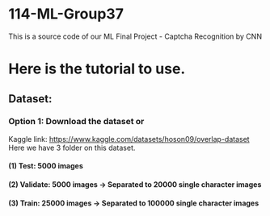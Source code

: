 # 114-ML-Group37
This is a source code of our ML Final Project - Captcha Recognition by CNN

# Here is the tutorial to use.
## Dataset:
### Option 1: Download the dataset or 
Kaggle link: https://www.kaggle.com/datasets/hoson09/overlap-dataset
Here we have 3 folder on this dataset.
#### (1) Test: 5000 images
#### (2) Validate: 5000 images -> Separated to 20000 single character images
#### (3) Train: 25000 images -> Separated to 100000 single character images
